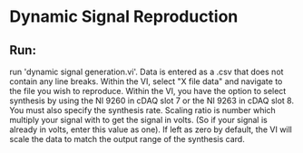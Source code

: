 # Dynamic Signal Reproduction

## Run:
run 'dynamic signal generation.vi'.
Data is entered as a .csv that does not contain any line breaks. Within the VI, select "X file data" and navigate to the file you wish to reproduce. Within the VI, you have the option to select synthesis by using the NI 9260 in cDAQ slot 7 or the NI 9263 in cDAQ slot 8. You must also specify the synthesis rate. Scaling ratio is number which multiply your signal with to get the signal in volts. (So if your signal is already in volts, enter this value as one). If left as zero by default, the VI will scale the data to match the output range of the synthesis card. 
